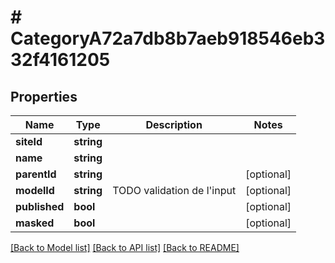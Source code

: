 # # CategoryA72a7db8b7aeb918546eb332f4161205

## Properties

Name | Type | Description | Notes
------------ | ------------- | ------------- | -------------
**siteId** | **string** |  |
**name** | **string** |  |
**parentId** | **string** |  | [optional]
**modelId** | **string** | TODO validation de l&#39;input | [optional]
**published** | **bool** |  | [optional]
**masked** | **bool** |  | [optional]

[[Back to Model list]](../../README.md#models) [[Back to API list]](../../README.md#endpoints) [[Back to README]](../../README.md)
